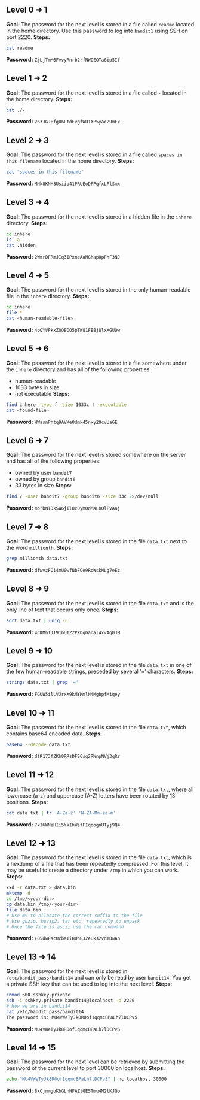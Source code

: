 ## Level 0 ➜ 1
**Goal:** The password for the next level is stored in a file called `readme` located in the home directory. Use this password to log into `bandit1` using SSH on port 2220.
**Steps:**
```bash
cat readme
```
**Password:** `ZjLjTmM6FvvyRnrb2rfNWOZOTa6ip5If`

## Level 1 ➜ 2
**Goal:** The password for the next level is stored in a file called `-` located in the home directory.
**Steps:**
```bash
cat ./-
```
**Password:** `263JGJPfgU6LtdEvgfWU1XP5yac29mFx`

## Level 2 ➜ 3
**Goal:** The password for the next level is stored in a file called `spaces in this filename` located in the home directory.
**Steps:**
```bash
cat "spaces in this filename"
```
**Password:** `MNk8KNH3Usiio41PRUEoDFPqfxLPlSmx`

## Level 3 ➜ 4
**Goal:** The password for the next level is stored in a hidden file in the `inhere` directory.
**Steps:**
```bash
cd inhere
ls -a
cat .hidden
```
**Password:** `2WmrDFRmJIq3IPxneAaMGhap0pFhF3NJ`

## Level 4 ➜ 5
**Goal:** The password for the next level is stored in the only human-readable file in the `inhere` directory.
**Steps:**
```bash
cd inhere
file *
cat <human-readable-file>
```
**Password:** `4oQYVPkxZOOEOO5pTW81FB8j8lxXGUQw`

## Level 5 ➜ 6
**Goal:** The password for the next level is stored in a file somewhere under the `inhere` directory and has all of the following properties:
- human-readable
- 1033 bytes in size
- not executable
**Steps:**
```bash
find inhere -type f -size 1033c ! -executable
cat <found-file>
```
**Password:** `HWasnPhtq9AVKe0dmk45nxy20cvUa6E`

## Level 6 ➜ 7
**Goal:** The password for the next level is stored somewhere on the server and has all of the following properties:
- owned by user `bandit7`
- owned by group `bandit6`
- 33 bytes in size
**Steps:**
```bash
find / -user bandit7 -group bandit6 -size 33c 2>/dev/null
```
**Password:** `morbNTDkSW6jIlUc0ymOdMaLnOlFVAaj`

## Level 7 ➜ 8
**Goal:** The password for the next level is stored in the file `data.txt` next to the word `millionth`.
**Steps:**
```bash
grep millionth data.txt
```
**Password:** `dfwvzFQi4mU0wfNbFOe9RoWskMLg7eEc`

## Level 8 ➜ 9
**Goal:** The password for the next level is stored in the file `data.txt` and is the only line of text that occurs only once.
**Steps:**
```bash
sort data.txt | uniq -u
```
**Password:** `4CKMh1JI91bUIZZPXDqGanal4xvAg0JM`

## Level 9 ➜ 10
**Goal:** The password for the next level is stored in the file `data.txt` in one of the few human-readable strings, preceded by several ‘=’ characters.
**Steps:**
```bash
strings data.txt | grep '='
```
**Password:** `FGUW5ilLVJrxX9kMYMmlN4MgbpfMiqey`

## Level 10 ➜ 11
**Goal:** The password for the next level is stored in the file `data.txt`, which contains base64 encoded data.
**Steps:**
```bash
base64 --decode data.txt
```
**Password:** `dtR173fZKb0RRsDFSGsg2RWnpNVj3qRr`

## Level 11 ➜ 12
**Goal:** The password for the next level is stored in the file `data.txt`, where all lowercase (a-z) and uppercase (A-Z) letters have been rotated by 13 positions.
**Steps:**
```bash
cat data.txt | tr 'A-Za-z' 'N-ZA-Mn-za-m'
```
**Password:** `7x16WNeHIi5YkIhWsfFIqoognUTyj9Q4`

## Level 12 ➜ 13
**Goal:** The password for the next level is stored in the file `data.txt`, which is a hexdump of a file that has been repeatedly compressed. For this level, it may be useful to create a directory under `/tmp` in which you can work.
**Steps:**
```bash
xxd -r data.txt > data.bin
mktemp -d
cd /tmp/<your-dir>
cp data.bin /tmp/<your-dir>
file data.bin
# Use mv to allocate the correct suffix to the file
# Use guzip, buzip2, tar etc. repeatedly to unpack
# Once the file is ascii use the cat command
```
**Password:** `FO5dwFsc0cbaIiH0h8J2eUks2vdTDwAn`

## Level 13 ➜ 14
**Goal:** The password for the next level is stored in `/etc/bandit_pass/bandit14` and can only be read by user `bandit14`. You get a private SSH key that can be used to log into the next level.
**Steps:**
```bash
chmod 600 sshkey.private
ssh -i sshkey.private bandit14@localhost -p 2220
# Now we are in bandit14
cat /etc/bandit_pass/bandit14
The password is: MU4VWeTyJk8ROof1qqmcBPaLh7lDCPvS
```
**Password:** `MU4VWeTyJk8ROof1qqmcBPaLh7lDCPvS`

## Level 14 ➜ 15
**Goal:** The password for the next level can be retrieved by submitting the password of the current level to port 30000 on localhost.
**Steps:**
```bash
echo "MU4VWeTyJk8ROof1qqmcBPaLh7lDCPvS" | nc localhost 30000
```
**Password:** `8xCjnmgoKbGLhHFAZlGE5Tmu4M2tKJQo`
